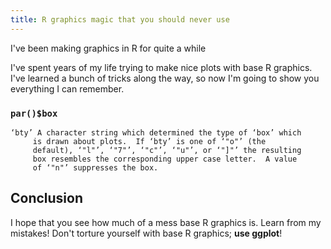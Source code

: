 ```yaml
---
title: R graphics magic that you should never use
---
```

I've been making graphics in R for quite a while

I've spent years of my life trying to make nice plots with base R
graphics. I've learned a bunch of tricks along the way, so now I'm
going to show you everything I can remember.


### `par()$box`

    ‘bty’ A character string which determined the type of ‘box’ which
         is drawn about plots.  If ‘bty’ is one of ‘"o"’ (the
         default), ‘"l"’, ‘"7"’, ‘"c"’, ‘"u"’, or ‘"]"’ the resulting
         box resembles the corresponding upper case letter.  A value
         of ‘"n"’ suppresses the box.

## Conclusion
I hope that you see how much of a mess base R graphics is.
Learn from my mistakes! Don't torture yourself with base R graphics;
**use ggplot**!
